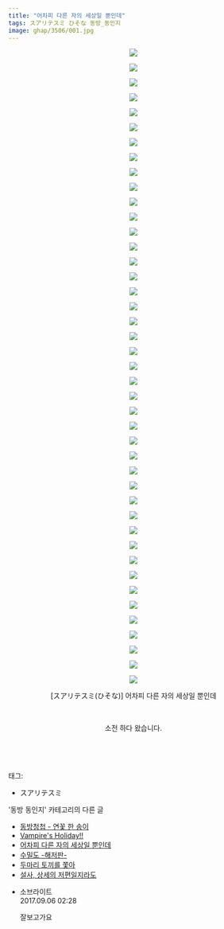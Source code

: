 ```yaml
---
title: "어차피 다른 자의 세상일 뿐인데"
tags: スアリテスミ ひそな 동방_동인지
image: ghap/3506/001.jpg
---
```

<div class="article">
<p style="text-align: center; clear: none; float: none;"><img src="{{ site.nasurl }}/ghap/3506/001.jpg"/></p>
<p style="text-align: center; clear: none; float: none;"><img src="{{ site.nasurl }}/ghap/3506/002.jpg"/></p>
<p style="text-align: center; clear: none; float: none;"><img src="{{ site.nasurl }}/ghap/3506/003.jpg"/></p>
<p style="text-align: center; clear: none; float: none;"><img src="{{ site.nasurl }}/ghap/3506/004.jpg"/></p>
<p style="text-align: center; clear: none; float: none;"><img src="{{ site.nasurl }}/ghap/3506/005.jpg"/></p>
<p style="text-align: center; clear: none; float: none;"><img src="{{ site.nasurl }}/ghap/3506/006.jpg"/></p>
<p style="text-align: center; clear: none; float: none;"><img src="{{ site.nasurl }}/ghap/3506/007.jpg"/></p>
<p style="text-align: center; clear: none; float: none;"><img src="{{ site.nasurl }}/ghap/3506/008.jpg"/></p>
<p style="text-align: center; clear: none; float: none;"><img src="{{ site.nasurl }}/ghap/3506/009.jpg"/></p>
<p style="text-align: center; clear: none; float: none;"><img src="{{ site.nasurl }}/ghap/3506/010.jpg"/></p>
<p style="text-align: center; clear: none; float: none;"><img src="{{ site.nasurl }}/ghap/3506/011.jpg"/></p>
<p style="text-align: center; clear: none; float: none;"><img src="{{ site.nasurl }}/ghap/3506/012.jpg"/></p>
<p style="text-align: center; clear: none; float: none;"><img src="{{ site.nasurl }}/ghap/3506/013.jpg"/></p>
<p style="text-align: center; clear: none; float: none;"><img src="{{ site.nasurl }}/ghap/3506/014.jpg"/></p>
<p style="text-align: center; clear: none; float: none;"><img src="{{ site.nasurl }}/ghap/3506/015.jpg"/></p>
<p style="text-align: center; clear: none; float: none;"><img src="{{ site.nasurl }}/ghap/3506/016.jpg"/></p>
<p style="text-align: center; clear: none; float: none;"><img src="{{ site.nasurl }}/ghap/3506/017.jpg"/></p>
<p style="text-align: center; clear: none; float: none;"><img src="{{ site.nasurl }}/ghap/3506/018.jpg"/></p>
<p style="text-align: center; clear: none; float: none;"><img src="{{ site.nasurl }}/ghap/3506/019.jpg"/></p>
<p style="text-align: center; clear: none; float: none;"><img src="{{ site.nasurl }}/ghap/3506/020.jpg"/></p>
<p style="text-align: center; clear: none; float: none;"><img src="{{ site.nasurl }}/ghap/3506/021.jpg"/></p>
<p style="text-align: center; clear: none; float: none;"><img src="{{ site.nasurl }}/ghap/3506/022.jpg"/></p>
<p style="text-align: center; clear: none; float: none;"><img src="{{ site.nasurl }}/ghap/3506/023.jpg"/></p>
<p style="text-align: center; clear: none; float: none;"><img src="{{ site.nasurl }}/ghap/3506/024.jpg"/></p>
<p style="text-align: center; clear: none; float: none;"><img src="{{ site.nasurl }}/ghap/3506/025.jpg"/></p>
<p style="text-align: center; clear: none; float: none;"><img src="{{ site.nasurl }}/ghap/3506/026.jpg"/></p>
<p style="text-align: center; clear: none; float: none;"><img src="{{ site.nasurl }}/ghap/3506/027.jpg"/></p>
<p style="text-align: center; clear: none; float: none;"><img src="{{ site.nasurl }}/ghap/3506/028.jpg"/></p>
<p style="text-align: center; clear: none; float: none;"><img src="{{ site.nasurl }}/ghap/3506/029.jpg"/></p>
<p style="text-align: center; clear: none; float: none;"><img src="{{ site.nasurl }}/ghap/3506/030.jpg"/></p>
<p style="text-align: center; clear: none; float: none;"><img src="{{ site.nasurl }}/ghap/3506/031.jpg"/></p>
<p style="text-align: center; clear: none; float: none;"><img src="{{ site.nasurl }}/ghap/3506/032.jpg"/></p>
<p style="text-align: center; clear: none; float: none;"><img src="{{ site.nasurl }}/ghap/3506/033.jpg"/></p>
<p style="text-align: center; clear: none; float: none;"><img src="{{ site.nasurl }}/ghap/3506/034.jpg"/></p>
<p style="text-align: center; clear: none; float: none;"><img src="{{ site.nasurl }}/ghap/3506/035.jpg"/></p>
<p style="text-align: center; clear: none; float: none;"><img src="{{ site.nasurl }}/ghap/3506/036.jpg"/></p>
<p style="text-align: center; clear: none; float: none;"><img src="{{ site.nasurl }}/ghap/3506/037.jpg"/></p>
<p style="text-align: center; clear: none; float: none;"><img src="{{ site.nasurl }}/ghap/3506/038.jpg"/></p>
<p style="text-align: center; clear: none; float: none;"><img src="{{ site.nasurl }}/ghap/3506/039.jpg"/></p>
<p style="text-align: center; clear: none; float: none;"><img src="{{ site.nasurl }}/ghap/3506/040.jpg"/></p>
<p style="text-align: center; clear: none; float: none;"><img src="{{ site.nasurl }}/ghap/3506/041.jpg"/></p>
<p style="text-align: center; clear: none; float: none;"><img src="{{ site.nasurl }}/ghap/3506/042.jpg"/></p>
<p style="text-align: center; clear: none; float: none;"><img src="{{ site.nasurl }}/ghap/3506/043.jpg"/></p>
<p style="text-align: center; clear: none; float: none;">[スアリテスミ(ひそな)] 어차피 다른 자의 세상일 뿐인데</p>
<p style="text-align: center; clear: none; float: none;"><br/></p>
<p style="text-align: center; clear: none; float: none;">소전 하다 왔습니다.</p>
<p style="text-align: center; clear: none; float: none;"><br/></p>
<p><br/></p>
</div><div class="tagTrail">
<p>태그: </p>
<ul>
<li>スアリテスミ</li>
</ul>
</div><div class="another">
<p>'동방 동인지' 카테고리의 다른 글</p>
<ul>
<li><a href="/2017-07-07-ghap_3518">동방청첩 - 연꽃 한 송이</a></li>
<li><a href="/2017-07-02-ghap_3507">Vampire's Holiday!!</a></li>
<li><a href="/2017-07-02-ghap_3506">어차피 다른 자의 세상일 뿐인데</a></li>
<li><a href="/2017-06-25-ghap_3499">수밀도 -해저판-</a></li>
<li><a href="/2017-06-24-ghap_3492">두마리 토끼를 쫓아</a></li>
<li><a href="/2017-06-24-ghap_3490">설사, 상세의 저편일지라도</a></li>
</ul>
</div><div class="cb_module cb_fluid">
<div class="cb_wrt cb_profile">
<div class="comment">
<ul>
<li class="cb_thumb_off" id="comment15077128">
<div class="cb_comment_area">
<div class="cb_info_area">
<div class="cb_section">
<span class="cb_nick_name">소브라이트</span>
</div>
<div class="cb_section">
<span class="cb_date">2017.09.06 02:28 </span>
</div>
</div>
<div class="cb_dsc_comment">
<p class="cb_dsc">
											잘보고가요
										</p>
</div>
</div></li>
</ul>
</div>
</div><!-- commentList close -->
</div>